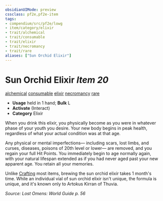 ```yaml
---
obsidianUIMode: preview
cssclass: pf2e,pf2e-item
tags:
- compendium/src/pf2e/lowg
- item/category/elixir
- trait/alchemical
- trait/consumable
- trait/elixir
- trait/necromancy
- trait/rare
aliases: ["Sun Orchid Elixir"]
---
```

# Sun Orchid Elixir *Item 20*  
[alchemical](/rules/traits/alchemical.md)  [consumable](/rules/traits/consumable.md)  [elixir](/rules/traits/elixir.md)  [necromancy](/rules/traits/necromancy.md)  [rare](/rules/traits/rare.md)  

- **Usage** held in 1 hand; **Bulk** L
- **Activate** (Interact)
- **Category** Elixir

When you drink this elixir, you physically become as you were in whatever phase of your youth you desire. Your new body begins in peak health, regardless of what your actual condition was at that age.

Any physical or mental imperfections— including scars, lost limbs, and curses, diseases, poisons of 20th level or lower— are removed, and you regain your full Hit Points. You immediately begin to age normally again, with your natural lifespan extended as if you had never aged past your new apparent age. You retain all your memories.

Unlike [Crafting](/compendium/skills.md#Crafting) most items, brewing the sun orchid elixir takes 1 month's time. While an individual vial of sun orchid elixir isn't unique, the formula is unique, and it's known only to Artokus Kirran of Thuvia.

*Source: Lost Omens: World Guide p. 56*